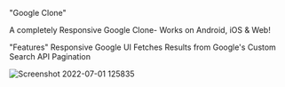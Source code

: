 "Google Clone"

A completely Responsive Google Clone- Works on Android, iOS & Web!

"Features"
Responsive Google UI
Fetches Results from Google's Custom Search API
Pagination

![Screenshot 2022-07-01 125835](https://user-images.githubusercontent.com/97222016/176846694-7fdf2196-a4ff-4689-a42f-54705f0cfaeb.png)
